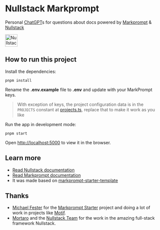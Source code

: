 # Nullstack Markprompt

Personal [ChatGPT](https://chat.openai.com/)s for questions about docs powered by [Markprompt](https://markprompt.com) & [Nullstack](https://nullstack.app)

<img src='https://raw.githubusercontent.com/nullstack/nullstack/master/nullstack.png' height='40' alt='Nullstack' />

## How to run this project

Install the dependencies:

`pnpm install`

Rename the **.env.example** file to **.env** and update with your MarkPrompt keys.

> With exception of keys, the project configuration data is in the `PROJECTS` constant at [projects.ts](./src/utils/projects.ts), replace that to make it work as you like

Run the app in development mode:

`pnpm start`

Open [http://localhost:5000](http://localhost:5000) to view it in the browser.

## Learn more

- [Read Nullstack documentation](https://nullstack.app/documentation)
- [Read Markprompt documentation](https://github.com/motifland/markprompt)
- It was made based on [markprompt-starter-template](https://github.com/motifland/markprompt-starter-template)

## Thanks

- [Michael Fester](https://github.com/michaelfester) for the [Markprompt Starter](https://github.com/motifland/markprompt-starter-template) project and doing a lot of work in projects like [Motif](https://github.com/motifland).
- [Mortaro](https://github.com/Mortaro) and the [Nullstack Team](https://nullstack.app/contributors) for the work in the amazing full-stack framework Nullstack.